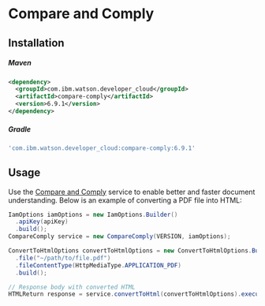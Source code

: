 # Compare and Comply

## Installation

##### Maven
```xml
<dependency>
  <groupId>com.ibm.watson.developer_cloud</groupId>
  <artifactId>compare-comply</artifactId>
  <version>6.9.1</version>
</dependency>
```

##### Gradle
```gradle
'com.ibm.watson.developer_cloud:compare-comply:6.9.1'
```

## Usage
Use the [Compare and Comply](https://cloud.ibm.com/docs/services/compare-comply/index.html#about) service to enable better and faster document understanding. Below is an example of converting a PDF file into HTML:
```java
IamOptions iamOptions = new IamOptions.Builder()
  .apiKey(apiKey)
  .build();
CompareComply service = new CompareComply(VERSION, iamOptions);

ConvertToHtmlOptions convertToHtmlOptions = new ConvertToHtmlOptions.Builder()
  .file("~/path/to/file.pdf")
  .fileContentType(HttpMediaType.APPLICATION_PDF)
  .build();

// Response body with converted HTML
HTMLReturn response = service.convertToHtml(convertToHtmlOptions).execute();
```

